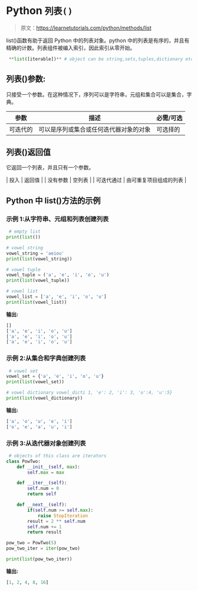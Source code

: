 # Python `列表()`

> 原文：<https://learnetutorials.com/python/methods/list>

list()函数有助于返回 Python 中的列表对象。python 中的列表是有序的，并且有精确的计数。列表组件被编入索引，因此索引从零开始。

```py
 **list([iterable])** # object can be string,sets,tuples,dictionary etc

```

## 列表()参数:

只接受一个参数。在这种情况下，序列可以是字符串，元组和集合可以是集合，字典。

| 参数 | 描述 | 必需/可选 |
| --- | --- | --- |
| 可迭代的 | 可以是序列或集合或任何迭代器对象的对象 | 可选择的 |

## 列表()返回值

它返回一个列表，并且只有一个参数。

| 投入 | 返回值 |
| 没有参数 | 空列表 |
| 可迭代通过 | 由可重复项目组成的列表 |

## Python 中 list()方法的示例

### 示例 1:从字符串、元组和列表创建列表

```py
 # empty list
print(list())

# vowel string
vowel_string = 'aeiou'
print(list(vowel_string))

# vowel tuple
vowel_tuple = ('a', 'e', 'i', 'o', 'u')
print(list(vowel_tuple))

# vowel list
vowel_list = ['a', 'e', 'i', 'o', 'u']
print(list(vowel_list)) 

```

**输出:**

```py
[]
['a', 'e', 'i', 'o', 'u']
['a', 'e', 'i', 'o', 'u']
['a', 'e', 'i', 'o', 'u'] 
```

### 示例 2:从集合和字典创建列表

```py
 # vowel set
vowel_set = {'a', 'e', 'i', 'o', 'u'}
print(list(vowel_set))

# vowel dictionary vowel_dicti 1, 'e': 2, 'i': 3, 'o':4, 'u':5}
print(list(vowel_dictionary)) 

```

**输出:**

```py
['a', 'o', 'u', 'e', 'i']
['o', 'e', 'a', 'u', 'i'] 
```

### 示例 3:从迭代器对象创建列表

```py
 # objects of this class are iterators
class PowTwo:
    def __init__(self, max):
        self.max = max

    def __iter__(self):
        self.num = 0
        return self

    def __next__(self):
        if(self.num >= self.max):
            raise StopIteration
        result = 2 ** self.num
        self.num += 1
        return result

pow_two = PowTwo(5)
pow_two_iter = iter(pow_two)

print(list(pow_two_iter)) 

```

**输出:**

```py
[1, 2, 4, 8, 16] 
```